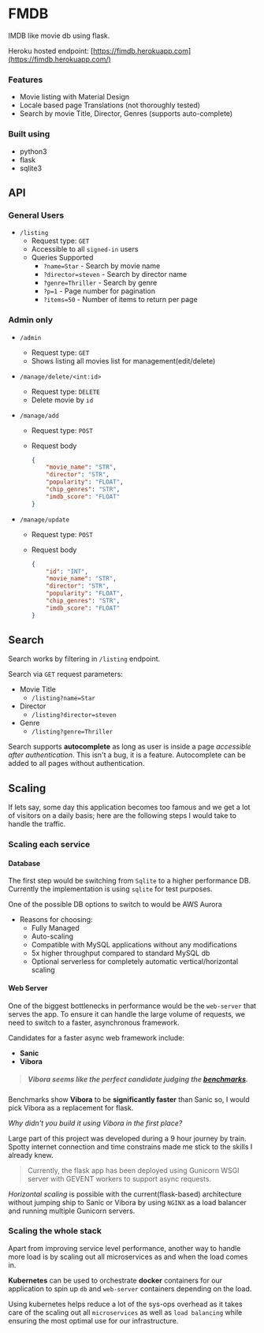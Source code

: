# FMDB
IMDB like movie db using flask.

Heroku hosted endpoint: [https://fimdb.herokuapp.com](https://fimdb.herokuapp.com/)

### Features
- Movie listing with Material Design
- Locale based page Translations (not thoroughly tested)
- Search by movie Title, Director, Genres (supports auto-complete)

### Built using
- python3
- flask
- sqlite3


## API

### General Users

- `/listing`
  - Request type: `GET`
  - Accessible to all `signed-in` users
  - Queries Supported
    - `?name=Star` - Search by movie name
    - `?director=steven` - Search by director name
    - `?genre=Thriller` - Search by genre
    - `?p=1` - Page number for pagination
    - `?items=50` - Number of items to return per page

### Admin only

- `/admin`
  - Request type: `GET`
  - Shows listing all movies list for management(edit/delete)

- `/manage/delete/<int:id>`

  - Request type: `DELETE`
  - Delete movie by `id`

- `/manage/add`

  - Request type: `POST`

  - Request body
  
    ```json
    {
        "movie_name": "STR",
        "director": "STR",
        "popularity": "FLOAT",
        "chip_genres": "STR",
        "imdb_score": "FLOAT"
    }
    ```

- `/manage/update`

  - Request type: `POST`

  - Request body

      ```json
      {
          "id": "INT",
          "movie_name": "STR",
          "director": "STR",
          "popularity": "FLOAT",
          "chip_genres": "STR",
          "imdb_score": "FLOAT"
      }
      ```


## Search

Search works by filtering in `/listing` endpoint. 

Search via `GET` request parameters:

- Movie Title
  - `/listing?name=Star`
- Director
  - `/listing?director=steven`
- Genre
  - `/listing?genre=Thriller`

Search supports **autocomplete** as long as user is inside a page *accessible after authentication*. This isn't a bug, it is a feature. Autocomplete can be added to all pages without authentication.

## Scaling

If lets say, some day this application becomes too famous and we get a lot of visitors on a daily basis; here are the following steps I would take to handle the traffic.

### Scaling each service

#### Database

The first step would be switching from `Sqlite` to a higher performance DB. Currently the implementation is using `sqlite` for test purposes.  

One of the possible DB options to switch to would be AWS Aurora

- Reasons for choosing:
  - Fully Managed
  - Auto-scaling
  - Compatible with MySQL applications without any modifications
  - 5x higher throughput compared to standard MySQL db
  - Optional serverless for completely automatic vertical/horizontal scaling

#### Web Server

One of the biggest bottlenecks in performance would be the `web-server` that serves the app. To ensure it can handle the large volume of requests, we need to switch to a faster, asynchronous framework.

Candidates for a faster async web framework include:

- **Sanic**
- **Vibora**

> ##### Vibora seems like the perfect candidate judging the [benchmarks](https://vibora.io/#benchmarks). 

Benchmarks show **Vibora** to be **significantly faster** than Sanic so, I would pick Vibora as a replacement for flask. 

*Why didn't you build it using Vibora in the first place?*

Large part of this project was developed during a 9 hour journey by train. Spotty internet connection and time constrains made me stick to the skills I already knew.

> Currently, the flask app has been deployed using Gunicorn WSGI server with GEVENT workers to support async requests.

*Horizontal scaling* is possible with the current(flask-based) architecture without jumping ship to Sanic or Vibora by using `NGINX` as a load balancer and running multiple Gunicorn servers. 

### Scaling the whole stack

Apart from improving service level performance, another way to handle more load is by scaling out all microservices as and when the load comes in. 

**Kubernetes** can be used to orchestrate **docker** containers for our application to spin up `db` and `web-server` containers depending on the load. 

Using kubernetes helps reduce a lot of the sys-ops overhead as it takes care of the scaling out all `microservices` as well as `load balancing` while ensuring the most optimal use for our infrastructure.
